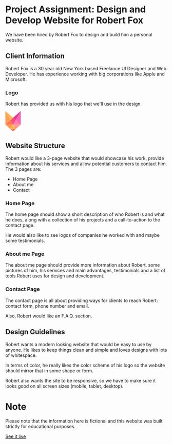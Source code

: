 # Project Assignment: Design and Develop Website for Robert Fox

We have been hired by Robert Fox to design and build him a personal website.

## Client Information

Robert Fox is a 30 year old New York based Freelance UI Designer and Web Developer. He has experience working with big corporations like Apple and Microsoft.

### Logo

Robert has provided us with his logo that we'll use in the design.

![Robert Fox logo](https://raw.githubusercontent.com/jozef-hudec-27/robert-fox-website/74408ef02668c070972f180251562eeb29324d33/public/assets/images/Logo.svg)

## Website Structure

Robert would like a 3-page website that would showcase his work,
provide information about his services and allow potential
customers to contact him. The 3 pages are:

- Home Page
- About me
- Contact

### Home Page

The home page should show a short description of who Robert is
and what he does, along with a collection of his projects and a
call-to-action to the contact page.

He would also like to see logos of companies he worked with and
maybe some testimonials.

### About me Page

The about me page should provide more information about
Robert, some pictures of him, his services and main advantages,
testimonials and a list of tools Robert uses for design and
development.

### Contact Page

The contact page is all about providing ways for clients to reach
Robert: contact form, phone number and email.

Also, Robert would like an F.A.Q. section.

## Design Guidelines

Robert wants a modern looking website that would be easy to use
by anyone. He likes to keep things clean and simple and loves
designs with lots of whitespace.

In terms of color, he really likes the color scheme of his logo so the
website should mirror that in some shape or form.

Robert also wants the site to be responsive, so we have to make sure it looks good on all screen sizes (mobile, tablet, desktop).

# Note

Please note that the information here is fictional and this website was built strictly for educational purposes.

[See it live](https://robert-fox-website.vercel.app/)
